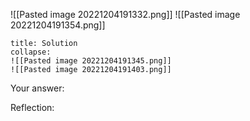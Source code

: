 ![[Pasted image 20221204191332.png]]
![[Pasted image 20221204191354.png]]
```ad-note
title: Solution
collapse:
![[Pasted image 20221204191345.png]]
![[Pasted image 20221204191403.png]]

```

Your answer:

Reflection:
